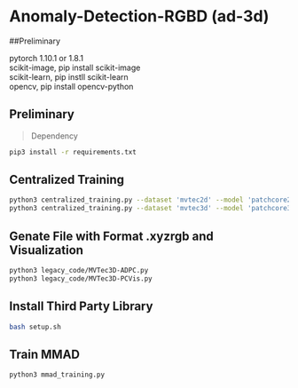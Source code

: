 # Anomaly-Detection-RGBD (ad-3d)
##Preliminary  

pytorch 1.10.1 or 1.8.1\
scikit-image, pip install scikit-image\
scikit-learn, pip instll scikit-learn\
opencv, pip install opencv-python

## Preliminary
> Dependency

```bash
pip3 install -r requirements.txt
```
## Centralized Training
```bash
python3 centralized_training.py --dataset 'mvtec2d' --model 'patchcore2d' --data-path '/disk1/mvtec/2D' --continual --num-task 5
python3 centralized_training.py --dataset 'mvtec3d' --model 'patchcore3d' --data-path '/disk1/mvtec/3D' --continual --num-task 5
```
## Genate File with Format .xyzrgb and Visualization
```bash
python3 legacy_code/MVTec3D-ADPC.py 
python3 legacy_code/MVTec3D-PCVis.py 
```

## Install Third Party Library
```bash
bash setup.sh
```

## Train MMAD
```bash
python3 mmad_training.py
```